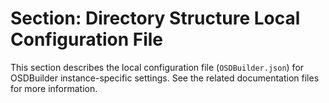 # Section: Directory Structure Local Configuration File

This section describes the local configuration file (`OSDBuilder.json`) for OSDBuilder instance-specific settings. See the related documentation files for more information.
